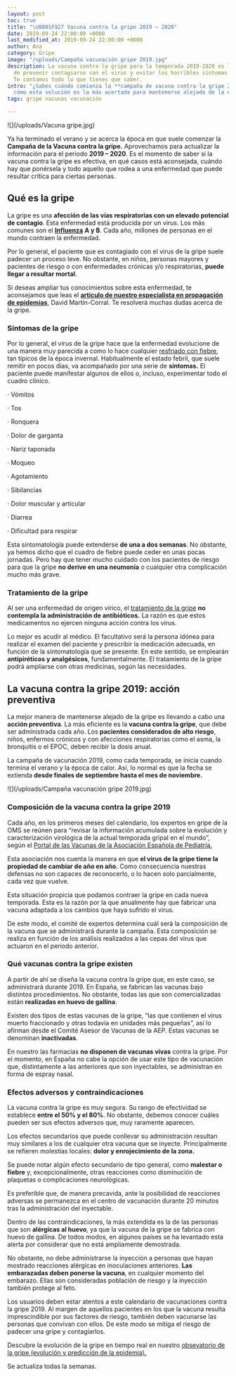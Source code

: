 ```yaml
---
layout: post
toc: true
title: "\U0001F927 Vacuna contra la gripe 2019 – 2020"
date: 2019-09-24 22:00:00 +0000
last_modified_at: 2019-09-24 22:00:00 +0000
author: Ana
category: Gripe
image: "/uploads/Campaña vacunación gripe 2019.jpg"
description: La vacuna contra la gripe para la temporada 2019-2020 es la mejor manera
  de prevenir contagiarse con el virus y evitar los horribles síntomas de la gripe.
  Te contamos todo lo que tienes que saber.
intro: "¿Sabes cuándo comienza la **campaña de vacuna contra la gripe 2019**? Te contamos
  cómo esta solución es la más acertada para mantenerse alejado de la enfermedad."
tags: gripe vacunas vacunación

---
```

![](/uploads/Vacuna gripe.jpg)

Ya ha terminado el verano y se acerca la época en que suele comenzar la **Campaña de la Vacuna contra la gripe.** Aprovechamos para actualizar la información para el periodo **2019 – 2020**. Es el momento de saber si la vacuna contra la gripe es efectiva, en qué casos está aconsejada, cuándo hay que ponérsela y todo aquello que rodea a una enfermedad que puede resultar crítica para ciertas personas.

## Qué es la gripe

La gripe es una **afección de las vías respiratorias con un elevado potencial de contagio**. Esta enfermedad está producida por un virus. Los más comunes son el [**Influenza**](https://espanol.cdc.gov/enes/flu/symptoms/testing.htm?CDC_AA_refVal=https%3A%2F%2Fwww.cdc.gov%2Fflu%2Fabout%2Fqa%2Ftesting.htm) **A y B**. Cada año, millones de personas en el mundo contraen la enfermedad.

Por lo general, el paciente que es contagiado con el virus de la gripe suele padecer un proceso leve. No obstante, en niños, personas mayores y pacientes de riesgo o con enfermedades crónicas y/o respiratorias, **puede llegar a resultar mortal**.

Si deseas ampliar tus conocimientos sobre esta enfermedad, te aconsejamos que leas el [**artículo de nuestro especialista en propagación de epidemias**](https://zenseiapp.com/gripe/como-evitar-gripe-asma-remedios/), David Martín-Corral. Te resolverá muchas dudas acerca de la gripe.

### Síntomas de la gripe

Por lo general, el virus de la gripe hace que la enfermedad evolucione de una manera muy parecida a como lo hace cualquier [resfriado con fiebre](https://www.kernpharma.com/es/blog/gripe-o-resfriado-diferencias-y-como-tratarlos), tan típicos de la época invernal. Habitualmente el estado febril, que suele remitir en pocos días, va acompañado por una serie de **síntomas.** El paciente puede manifestar algunos de ellos o, incluso, experimentar todo el cuadro clínico.

· Vómitos

· Tos

· Ronquera

· Dolor de garganta

· Nariz taponada

· Moqueo

· Agotamiento

· Sibilancias

· Dolor muscular y articular

· Diarrea

· Dificultad para respirar

Esta sintomatología puede extenderse **de una a dos semanas**. No obstante, ya hemos dicho que el cuadro de fiebre puede ceder en unas pocas jornadas. Pero hay que tener mucho cuidado con los pacientes de riesgo para que la gripe **no derive en una neumonía** o cualquier otra complicación mucho más grave.

### Tratamiento de la gripe

Al ser una enfermedad de origen vírico, el [tratamiento de la gripe](https://www.cun.es/enfermedades-tratamientos/enfermedades/gripe) **no contempla la administración de antibióticos.** La razón es que estos medicamentos no ejercen ninguna acción contra los virus.

Lo mejor es acudir al médico. El facultativo será la persona idónea para realizar el examen del paciente y prescribir la medicación adecuada, en función de la sintomatología que se presente. En este sentido, se emplearán **antipiréticos y analgésicos**, fundamentalmente. El tratamiento de la gripe podrá ampliarse con otras medicinas, según las necesidades.

## La vacuna contra la gripe 2019: acción preventiva

La mejor manera de mantenerse alejado de la gripe es llevando a cabo una **acción preventiva**. La más eficiente es la **vacuna contra la gripe**, que debe ser administrada cada año. Los **pacientes considerados de alto riesgo**, niños, enfermos crónicos y con afecciones respiratorias como el asma, la bronquitis o el EPOC, deben recibir la dosis anual.

La campaña de vacunación 2019, como cada temporada, se inicia cuando termina el verano y la época de calor. Así, lo normal es que la fecha se extienda **desde finales de septiembre hasta el mes de noviembre.**

![](/uploads/Campaña vacunación gripe 2019.jpg)

### Composición de la vacuna contra la gripe 2019

Cada año, en los primeros meses del calendario, los expertos en gripe de la OMS se reúnen para “revisar la información acumulada sobre la evolución y caracterización virológica de la actual temporada gripal en el mundo”, según el [Portal de las Vacunas de la Asociación Española de Pediatría.](https://vacunasaep.org/profesionales/noticias/gripe-oms-composicion-vacuna-2019-20)

Esta asociación nos cuenta la manera en que **el virus de la gripe tiene la propiedad de cambiar de año en año.** Como consecuencia nuestras defensas no son capaces de reconocerlo, o lo hacen solo parcialmente, cada vez que vuelve.

Esta situación propicia que podamos contraer la gripe en cada nueva temporada. Esta es la razón por la que anualmente hay que fabricar una vacuna adaptada a los cambios que haya sufrido el virus.

De este modo, el comité de expertos determina cuál será la composición de la vacuna que se administrará durante la campaña. Esta composición se realiza en función de los análisis realizados a las cepas del virus que actuaron en el periodo anterior.

### Qué vacunas contra la gripe existen

A partir de ahí se diseña la vacuna contra la gripe que, en este caso, se administrará durante 2019. En España, se fabrican las vacunas bajo distintos procedimientos. No obstante, todas las que son comercializadas están **realizadas en huevo de gallina**.

Existen dos tipos de estas vacunas de la gripe, “las que contienen el virus muerto fraccionado y otras todavía en unidades más pequeñas”, así lo afirman desde el Comité Asesor de Vacunas de la AEP. Estas vacunas se denominan **inactivadas**.

En nuestro las farmacias **no disponen de vacunas vivas** contra la gripe. Por el momento, en España no cabe la opción de usar este tipo de vacunación que, distintamente a las anteriores que son inyectables, se administran en forma de espray nasal.

### Efectos adversos y contraindicaciones

La vacuna contra la gripe es muy segura. Su rango de efectividad se establece **entre el 50% y el 80%**. No obstante, debemos conocer cuáles pueden ser sus efectos adversos que, muy raramente aparecen.

Los efectos secundarios que puede conllevar su administración resultan muy similares a los de cualquier otra vacuna que se inyecte. Principalmente se refieren molestias locales: **dolor y enrojecimiento de la zona.**

Se puede notar algún efecto secundario de tipo general, como **malestar o fiebre** y, excepcionalmente, otras reacciones como disminución de plaquetas o complicaciones neurológicas.

Es preferible que, de manera precavida, ante la posibilidad de reacciones adversas se permanezca en el centro de vacunación durante 20 minutos tras la administración del inyectable.

Dentro de las contraindicaciones, la más extendida es la de las personas que son **alérgicas al huevo**, ya que la vacuna de la gripe se fabrica con huevo de gallina. De todos modos, en algunos países se ha levantado esta alerta por considerar que no está ampliamente demostrada.

No obstante, no debe administrarse la inyección a personas que hayan mostrado reacciones alérgicas en inoculaciones anteriores. **Las embarazadas deben ponerse la vacuna**, en cualquier momento del embarazo. Ellas son consideradas población de riesgo y la inyección también protege al feto.

Los usuarios deben estar atentos a este calendario de vacunaciones contra la gripe 2019. Al margen de aquellos pacientes en los que la vacuna resulta imprescindible por sus factores de riesgo, también deben vacunarse las personas que convivan con ellos. De este modo se mitiga el riesgo de padecer una gripe y contagiarlos.

Descubre la evolución de la gripe en tiempo real en nuestro [obsevatorio de la gripe (evolución y predicción de la epidemia).](/gripe/gripe-sintomas-tratamiento-curar-evitar-epidemia-ahora/#observatorio-de-la-epidemia-de-la-gripe-en-españa-2019-2020)

Se actualiza todas la semanas.